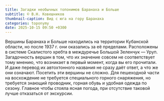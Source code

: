 ```yaml
---
title: Загадки необычных топонимов Баранаха и Больше
subtitle: © В.Н. Ковешников
thumbnail-caption: Вид с юга на гору Баранаха
categories: toponymy
date: 2025-10-15 09:50 +0300
---
```

Вершины Баранаха и Больше находились на территории Кубанской области, но после 1937 г. они оказались за её пределами. Расположены в системе Скалистого хребта в междуречье Большой Зеленчук — Уруп. Загадочность вершин в том, что их значение совсем не соответствует тому мнению, что возникает в первый момент, когда вы его прочитали. И даже перевод их автохтонного названия не сразу даёт ответ, а что же они означают. Посетить эти вершины не сложно. Для пешеходной части на восхождение не требуется специального горного снаряжения, но требуется знающий проводник, горная обувь и удобная одежда по сезону. Главное чтобы стояла ясная погода, при отсутствие таковой лучше отказаться от экскурсии.